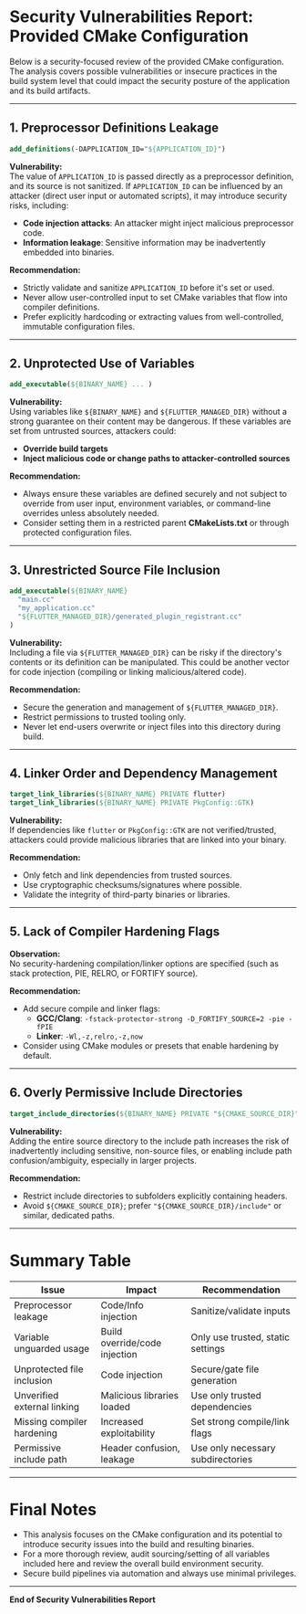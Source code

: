 # Security Vulnerabilities Report: Provided CMake Configuration

Below is a security-focused review of the provided CMake configuration. The analysis covers possible vulnerabilities or insecure practices in the build system level that could impact the security posture of the application and its build artifacts.

---

## 1. Preprocessor Definitions Leakage

```cmake
add_definitions(-DAPPLICATION_ID="${APPLICATION_ID}")
```

**Vulnerability:**  
The value of `APPLICATION_ID` is passed directly as a preprocessor definition, and its source is not sanitized. If `APPLICATION_ID` can be influenced by an attacker (direct user input or automated scripts), it may introduce security risks, including:

- **Code injection attacks**: An attacker might inject malicious preprocessor code.
- **Information leakage**: Sensitive information may be inadvertently embedded into binaries.

**Recommendation:**  
- Strictly validate and sanitize `APPLICATION_ID` before it's set or used.
- Never allow user-controlled input to set CMake variables that flow into compiler definitions.
- Prefer explicitly hardcoding or extracting values from well-controlled, immutable configuration files.

---

## 2. Unprotected Use of Variables  

```cmake
add_executable(${BINARY_NAME} ... )
```

**Vulnerability:**  
Using variables like `${BINARY_NAME}` and `${FLUTTER_MANAGED_DIR}` without a strong guarantee on their content may be dangerous. If these variables are set from untrusted sources, attackers could:

- **Override build targets**
- **Inject malicious code or change paths to attacker-controlled sources**

**Recommendation:**  
- Always ensure these variables are defined securely and not subject to override from user input, environment variables, or command-line overrides unless absolutely needed.
- Consider setting them in a restricted parent **CMakeLists.txt** or through protected configuration files.

---

## 3. Unrestricted Source File Inclusion

```cmake
add_executable(${BINARY_NAME}
  "main.cc"
  "my_application.cc"
  "${FLUTTER_MANAGED_DIR}/generated_plugin_registrant.cc"
)
```

**Vulnerability:**  
Including a file via `${FLUTTER_MANAGED_DIR}` can be risky if the directory's contents or its definition can be manipulated. This could be another vector for code injection (compiling or linking malicious/altered code).

**Recommendation:**  
- Secure the generation and management of `${FLUTTER_MANAGED_DIR}`.
- Restrict permissions to trusted tooling only.
- Never let end-users overwrite or inject files into this directory during build.

---

## 4. Linker Order and Dependency Management

```cmake
target_link_libraries(${BINARY_NAME} PRIVATE flutter)
target_link_libraries(${BINARY_NAME} PRIVATE PkgConfig::GTK)
```

**Vulnerability:**  
If dependencies like `flutter` or `PkgConfig::GTK` are not verified/trusted, attackers could provide malicious libraries that are linked into your binary.

**Recommendation:**  
- Only fetch and link dependencies from trusted sources.
- Use cryptographic checksums/signatures where possible.
- Validate the integrity of third-party binaries or libraries.

---

## 5. Lack of Compiler Hardening Flags

**Observation:**  
No security-hardening compilation/linker options are specified (such as stack protection, PIE, RELRO, or FORTIFY source).

**Recommendation:**  
- Add secure compile and linker flags:
  - **GCC/Clang**: `-fstack-protector-strong -D_FORTIFY_SOURCE=2 -pie -fPIE`
  - **Linker**: `-Wl,-z,relro,-z,now`
- Consider using CMake modules or presets that enable hardening by default.

---

## 6. Overly Permissive Include Directories

```cmake
target_include_directories(${BINARY_NAME} PRIVATE "${CMAKE_SOURCE_DIR}")
```

**Vulnerability:**  
Adding the entire source directory to the include path increases the risk of inadvertently including sensitive, non-source files, or enabling include path confusion/ambiguity, especially in larger projects.

**Recommendation:**  
- Restrict include directories to subfolders explicitly containing headers.
- Avoid `${CMAKE_SOURCE_DIR}`; prefer `"${CMAKE_SOURCE_DIR}/include"` or similar, dedicated paths.

---

# Summary Table

| Issue                        | Impact                              | Recommendation                     |
|------------------------------|-------------------------------------|------------------------------------|
| Preprocessor leakage         | Code/Info injection                 | Sanitize/validate inputs           |
| Variable unguarded usage     | Build override/code injection       | Only use trusted, static settings  |
| Unprotected file inclusion   | Code injection                      | Secure/gate file generation        |
| Unverified external linking  | Malicious libraries loaded          | Use only trusted dependencies      |
| Missing compiler hardening   | Increased exploitability            | Set strong compile/link flags      |
| Permissive include path      | Header confusion, leakage           | Use only necessary subdirectories  |

---

# Final Notes

- This analysis focuses on the CMake configuration and its potential to introduce security issues into the build and resulting binaries.  
- For a more thorough review, audit sourcing/setting of all variables included here and review the overall build environment security.  
- Secure build pipelines via automation and always use minimal privileges.  

---

**End of Security Vulnerabilities Report**